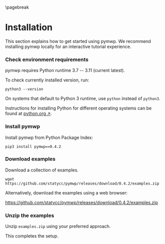 \pagebreak

# Installation

This section explains how to get started using pymwp. 
We recommend installing pymwp locally for an interactive tutorial experience.  

### <i class="bi bi-1-square-fill"></i>Check environment requirements

pymwp requires Python runtime 3.7 -- 3.11 (current latest).

To check currently installed version, run:

```console
python3 --version 
```

On systems that default to Python 3 runtime, use `python` instead of `python3`.

Instructions for installing Python for different operating systems can be found at 
<a href="https://www.python.org/downloads/" target="blank" rel="nofollow noreferrer">python.org ↗</a>.  

### <i class="bi bi-2-square-fill"></i>Install pymwp

Install pymwp from Python Package Index:

```console
pip3 install pymwp==0.4.2
```

### <i class="bi bi-3-square-fill"></i>Download examples

Download a collection of examples.

```console
wget https://github.com/statycc/pymwp/releases/download/0.4.2/examples.zip
```

Alternatively, download the examples using a web browser:

<https://github.com/statycc/pymwp/releases/download/0.4.2/examples.zip>  

### <i class="bi bi-4-square-fill"></i>Unzip the examples

Unzip `examples.zip` using your preferred approach.

This completes the setup.

